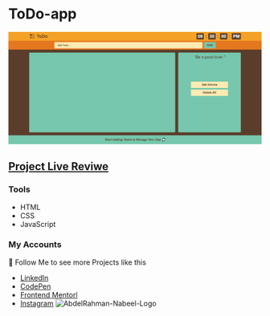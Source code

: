 # ToDo-app

![preview img](/preview.png)

## [Project Live Reviwe](https://abdelrahmannabeel.github.io/Todo-App/)

### Tools

- HTML
- CSS
- JavaScript

### My Accounts

💙 Follow Me to see more Projects like this

- [LinkedIn](https://www.linkedin.com/in/abdelrahman-nabeel/)
- [CodePen](https://codepen.io/Abdelrahman-nabeel)
- [Frontend Mentorl](https://www.frontendmentor.io/profile/abdelrahmannabeel)
- [Instagram](https://www.instagram.com/rahman.ksr/)
![AbdelRahman-Nabeel-Logo](./assets/img/githup-Logo-preview.png)

